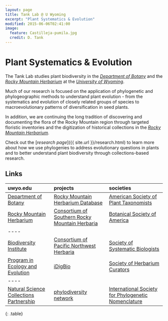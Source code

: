```yaml
---
layout: page
title: Tank Lab @ U Wyoming
excerpt: "Plant Systematics & Evolution"
modified: 2015-06-06T02:41:00
image:
  feature: Castilleja-pumila.jpg
  credit: D. Tank
---
```

# Plant Systematics & Evolution

The Tank Lab studies plant biodiversity in the [*Department of Botany*](http://www.uwyo.edu/botany/) and the [*Rocky Mountain Herbarium*](https://www.rockymountainherbarium.org) at the [*University of Wyoming*](http://www.uwyo.edu).

Much of our research is focused on the application of phylogenetic and phylogeographic methods to understand plant evolution - from the systematics and evolution of closely related groups of species to macroevolutionary patterns of diversification in seed plants.

In addition, we are continuing the long tradition of discovering and documenting the flora of the Rocky Mountain region through targeted floristic inventories and the digitization of historical collections in the [*Rocky Mountain Herbarium*](https://www.rockymountainherbarium.org).
 
Check out the [*research page*]({{ site.url }}/research.html) to learn more about how we use phylogenies to address evolutionary questions in plants and to better understand plant biodiversity through collections-based research.

## Links

| uwyo.edu | projects | societies |
|:--------|:-------|:--------|
| [Department of Botany](http://www.uwyo.edu/botany/)   | [Rocky Mountain Herbarium Database](http://rmh.uwyo.edu/data/search.php)   | [American Society of Plant Taxonomists](http://www.aspt.net/)   |
| [Rocky Mountain Herbarium](https://www.rockymountainherbarium.org)   | [Consortium of Southern Rocky Mountain Herbaria](https://www.soroherbaria.org/)   | [Botanical Society of America](http://www.botany.org/)   |
|----
| [Biodiversity Institute](http://www.wyomingbiodiversity.org)   | [Consortium of Pacific Northwest Herbaria](https://www.pnwherbaria.org)   | [Society of Systematic Biologists](http://systbiol.org/)   |
| [Program in Ecology and Evolution](http://www.uwyo.edu/pie/)   | [iDigBio](https://www.idigbio.org)   | [Society of Herbarium Curators](http://www.herbariumcurators.org/)   |
|----
| [Natural Science Collections Partnership](http://www.naturalhistorycollections.org/index.php)   | [phylodiversity network](http://phylodiversity.net/)   | [International Society for Phylogenetic Nomenclature](http://phylonames.org/)   |
{: .table}

[^1]: Example: *domain.com/category-name/post-title*

